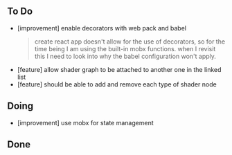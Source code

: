 ## To Do

- [improvement] enable decorators with web pack and babel
    >  create react app doesn't allow for the use of decorators, so for the time being I am using the built-in mobx functions. when I revisit this I need to look into why the babel configuration won't apply.
- [feature] allow   shader graph to be attached to another one in the linked list
- [feature] should be able to add and remove each type of shader node

## Doing

- [improvement] use mobx for state management

## Done

